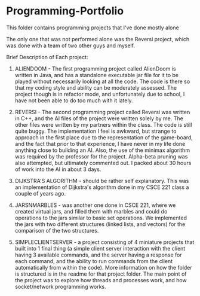 Programming-Portfolio
=====================

This folder contains programming projects that I've done mostly alone

The only one that was not performed alone was the Reversi project, which was done with a team of two other guys and myself. 

Brief Description of Each project:
 
1. ALIENDOOM - The first programming project called AlienDoom is written in Java, and has a standalone executable jar file for it to be played without necessarily looking at all the code. The code is there so that my coding style and ability can be moderately assessed. The project though is in refactor mode, and unfortunately due to school, I have not been able to do too much with it lately. 

2. REVERSI - The second programming project called Reversi was written in C++, and the AI files of the project were written solely by me. The other files were written by my partners within the class. The code is still quite buggy. The implementation I feel is awkward, but strange to approach in the first place due to the representation of the game-board, and the fact that prior to that experience, I have never in my life done anything close to building an AI. Also, the use of the minimax algorithm was required by the professor for the project. Alpha-beta pruning was also attempted, but ultimately commented out. I packed about 30 hours of work into the AI in about 3 days. 

3. DIJKSTRA'S ALGORITHM - should be rather self explanatory. This was an implementation of Dijkstra's algorithm done in my CSCE 221 class a couple of years ago. 

4. JARSNMARBLES - was another one done in CSCE 221, where we created virtual jars, and filled them with marbles and could do operations to the jars similar to basic set operations. We implemented the jars with two different structures (linked lists, and vectors) for the comparison of the two structures. 

5. SIMPLECLIENTSERVER - a project consisting of 4 miniature projects that built into 1 final thing (a simple client server interaction with the client having 3 available commands, and the server having a response for each command, and the ability to run commands from the client automatically from within the code). More information on how the folder is structured is in the readme for that project folder. The main point of the project was to explore how threads and processes work, and how socket/network programming works. 

